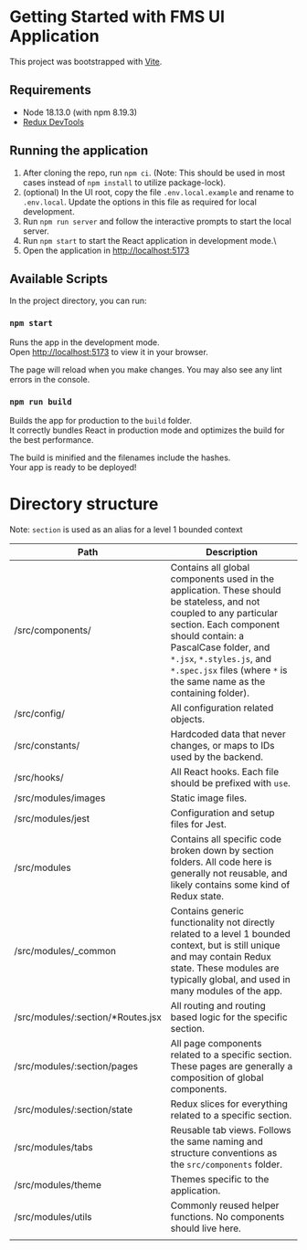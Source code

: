 # Getting Started with FMS UI Application

This project was bootstrapped with [Vite](https://vitejs.dev).

## Requirements

* Node 18.13.0 (with npm 8.19.3)
* [Redux DevTools](https://chrome.google.com/webstore/detail/redux-devtools/lmhkpmbekcpmknklioeibfkpmmfibljd)

## Running the application

1. After cloning the repo, run `npm ci`. (Note: This should be used in most cases instead of `npm install` to utilize package-lock).
2. (optional) In the UI root, copy the file `.env.local.example` and rename to `.env.local`. Update the options in this file as required for local development.
3. Run `npm run server` and follow the interactive prompts to start the local server.
4. Run `npm start` to start the React application in development mode.\
5. Open the application in [http://localhost:5173](http://ew.localhost:5173)


## Available Scripts

In the project directory, you can run:

### `npm start`

Runs the app in the development mode.\
Open [http://localhost:5173](http://localhost:5173) to view it in your browser.

The page will reload when you make changes.
You may also see any lint errors in the console.


### `npm run build`

Builds the app for production to the `build` folder.\
It correctly bundles React in production mode and optimizes the build for the best performance.

The build is minified and the filenames include the hashes.\
Your app is ready to be deployed!

# Directory structure

Note: `section` is used as an alias for a level 1 bounded context

| Path                               | Description                                                                                                                                                                                                                                                                                 |
| ---------------------------------- | ------------------------------------------------------------------------------------------------------------------------------------------------------------------------------------------------------------------------------------------------------------------------------------------- |
| /src/components/                   | Contains all global components used in the application. These should be stateless, and not coupled to any particular section. Each component should contain: a PascalCase folder, and `*.jsx`, `*.styles.js`, and `*.spec.jsx` files (where `*` is the same name as the containing folder). |
| /src/config/                       | All configuration related objects.                                                                                                                                                                                                                                                          |
| /src/constants/                    | Hardcoded data that never changes, or maps to IDs used by the backend.                                                                                                                                                                                                                      |
| /src/hooks/                        | All React hooks. Each file should be prefixed with `use`.                                                                                                                                                                                                                                   |
| /src/modules/images               | Static image files.                                                                                                                                                                                                                                                                         |
| /src/modules/jest                 | Configuration and setup files for Jest.                                                                                                                                                                                                                                                     |
| /src/modules                      | Contains all specific code broken down by section folders. All code here is generally not reusable, and likely contains some kind of Redux state.                                                                                                                                           |
| /src/modules/_common              | Contains generic functionality not directly related to a level 1 bounded context, but is still unique and may contain Redux state. These modules are typically global, and used in many modules of the app.                                                                               |
| /src/modules/:section/*Routes.jsx | All routing and routing based logic for the specific section.                                                                                                                                                                                                                               |
| /src/modules/:section/pages       | All page components related to a specific section. These pages are generally a composition of global components.                                                                                                                                                                            |
| /src/modules/:section/state       | Redux slices for everything related to a specific section.                                                                                                                                                                                                                                  |  |
| /src/modules/tabs                 | Reusable tab views. Follows the same naming and structure conventions as the `src/components` folder.                                                                                                                                                                                       |
| /src/modules/theme                | Themes specific to the application.                                                                                                                                                                                                                                                         |
| /src/modules/utils                | Commonly reused helper functions. No components should live here.                                                                                                                                                                                                                           |
|                                    |

